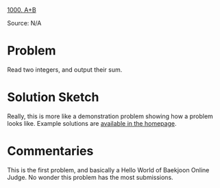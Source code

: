 [1000. A+B](https://www.acmicpc.net/problem/1000)

Source: N/A

# Problem

Read two integers, and output their sum.

# Solution Sketch

Really, this is more like a demonstration problem showing how a problem looks like. Example solutions are [available in the homepage](https://www.acmicpc.net/help/language).

# Commentaries

This is the first problem, and basically a Hello World of Baekjoon Online Judge. No wonder this problem has the most submissions.
